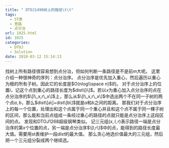 ```yaml
---
title: " DTOJ1490树上的路径\t\t"
tags:
  - ST表
  - 思路
  - 点分治
url: 1025.html
id: 1025
categories:
  - DTOJ
  - Solution
date: 2018-03-12 15:14:13
---
```


找树上所有路径很容易想到点分治，但如何判断一条路径是不是前$m$大呢。 这里介绍一种很神奇的序列：点分治序。 点分治序是优先加入重心，然后遍历以重心为根的所有子树。因此它的长度是$O(nlog\\space n)$的。 对于点分治序上的位置$i$，记这个点到重心的路径长度为$dist\[i\]$。若以$x$为重心加入点分治序的点在点分治序的$\[l\_x,r\_x\]$上，那么从$\[l\_x,r\_x\]$中选出两个不在同一子树的两个点$a,b$，那么$dist\[a\]+dist\[b\]$就是$a$和$b$之间的距离。 那我们对于点分治序上的每一个位置，处理出和这个点属于同一个重心并且和这个点不属于同一棵子树的区间，那么能和当前点组成一条经过重心的路径的点就只能是点分治序上这段区间的点。 发现和DTOJ1268超级钢琴类似。 记三元组$(x,l,r)$表示路径一端是点分治序的第$x$个位置的点，另一端是点分治序$\[l,r\]$中的点，能得到的路径长度最大值。需要用st表维护一段$dist$的最大值。 那么贪心地选价值最大的三元组，然后把一个三元组分裂成两个继续选。